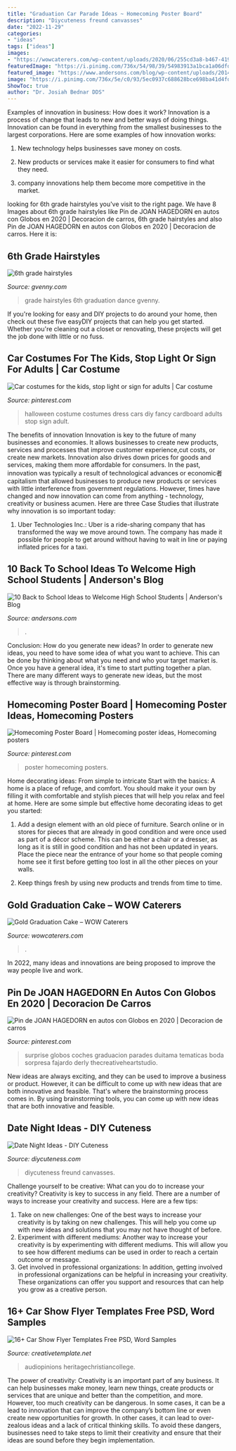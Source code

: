 ```yaml
---
title: "Graduation Car Parade Ideas ~ Homecoming Poster Board"
description: "Diycuteness freund canvasses"
date: "2022-11-29"
categories:
- "ideas"
tags: ["ideas"]
images:
- "https://wowcaterers.com/wp-content/uploads/2020/06/255cd3a8-b467-419a-9065-4fa8214e2e80.jpg"
featuredImage: "https://i.pinimg.com/736x/54/98/39/54983913a1bca1a06dfdbf1979366831.jpg"
featured_image: "https://www.andersons.com/blog/wp-content/uploads/2014/07/Homecoming_FANS.jpg"
image: "https://i.pinimg.com/736x/5e/c0/93/5ec0937c688628bce698ba41d4fdd0bf--halloween-carnaval-halloween-costumes.jpg"
ShowToc: true
author: "Dr. Josiah Bednar DDS"
---
```



Examples of innovation in business: How does it work?
Innovation is a process of change that leads to new and better ways of doing things. Innovation can be found in everything from the smallest businesses to the largest corporations. Here are some examples of how innovation works:
1. New technology helps businesses save money on costs.

2. New products or services make it easier for consumers to find what they need.

3. company innovations help them become more competitive in the market.


	

		
looking for 6th grade hairstyles you've visit to the right page. We have 8 Images about 6th grade hairstyles like Pin de JOAN HAGEDORN en autos con Globos en 2020 | Decoracion de carros, 6th grade hairstyles and also Pin de JOAN HAGEDORN en autos con Globos en 2020 | Decoracion de carros. Here it is:
		
    
## 6th Grade Hairstyles

<img loading=lazy src="https://gvenny.com/images4/6th-grade-hairstyles/6th-grade-hairstyles-95_5.jpg" onerror="this.onerror=null;this.src='https://tse1.mm.bing.net/th?id=OIP.fpYOQkQWbhZijsYXBqhb-AAAAA&amp;pid=15.1';" alt="6th grade hairstyles">

_Source: gvenny.com_

>grade hairstyles 6th graduation dance gvenny. 

	

If you're looking for easy and DIY projects to do around your home, then check out these five easyDIY projects that can help you get started. Whether you're cleaning out a closet or renovating, these projects will get the job done with little or no fuss.

    
## Car Costumes For The Kids, Stop Light Or Sign For Adults | Car Costume

<img loading=lazy src="https://i.pinimg.com/736x/5e/c0/93/5ec0937c688628bce698ba41d4fdd0bf--halloween-carnaval-halloween-costumes.jpg" onerror="this.onerror=null;this.src='https://tse3.mm.bing.net/th?id=OIP.72I7G4MiyBO5EDHhwQ3asAHaJ4&amp;pid=15.1';" alt="Car costumes for the kids, stop light or sign for adults | Car costume">

_Source: pinterest.com_

>halloween costume costumes dress cars diy fancy cardboard adults stop sign adult. 

	

The benefits of innovation
Innovation is key to the future of many businesses and economies. It allows businesses to create new products, services and processes that improve customer experience,cut costs, or create new markets. Innovation also drives down prices for goods and services, making them more affordable for consumers. In the past, innovation was typically a result of technological advances or economic者 capitalism that allowed businesses to produce new products or services with little interference from government regulations. However, times have changed and now innovation can come from anything - technology, creativity or business acumen. Here are three Case Studies that illustrate why innovation is so important today: 
1) Uber Technologies Inc.: Uber is a ride-sharing company that has transformed the way we move around town. The company has made it possible for people to get around without having to wait in line or paying inflated prices for a taxi.

    
## 10 Back To School Ideas To Welcome High School Students | Anderson&#039;s Blog

<img loading=lazy src="https://www.andersons.com/blog/wp-content/uploads/2014/07/Homecoming_FANS.jpg" onerror="this.onerror=null;this.src='https://tse1.mm.bing.net/th?id=OIP.xAgfIFOpZWn4dgiym0aPvQAAAA&amp;pid=15.1';" alt="10 Back to School Ideas to Welcome High School Students | Anderson&#039;s Blog">

_Source: andersons.com_

>. 

	

Conclusion: How do you generate new ideas?
In order to generate new ideas, you need to have some idea of what you want to achieve. This can be done by thinking about what you need and who your target market is. Once you have a general idea, it's time to start putting together a plan. There are many different ways to generate new ideas, but the most effective way is through brainstorming.

    
## Homecoming Poster Board | Homecoming Poster Ideas, Homecoming Posters

<img loading=lazy src="https://i.pinimg.com/736x/10/3b/75/103b75ff1d9bf01859144582f8a2be71.jpg" onerror="this.onerror=null;this.src='https://tse1.mm.bing.net/th?id=OIP.fNSQ3fSEgsz945CI4M48UAHaJ3&amp;pid=15.1';" alt="Homecoming Poster Board | Homecoming poster ideas, Homecoming posters">

_Source: pinterest.com_

>poster homecoming posters. 

	

Home decorating ideas: From simple to intricate
Start with the basics: A home is a place of refuge, and comfort. You should make it your own by filling it with comfortable and stylish pieces that will help you relax and feel at home. Here are some simple but effective home decorating ideas to get you started:
1. Add a design element with an old piece of furniture. Search online or in stores for pieces that are already in good condition and were once used as part of a décor scheme. This can be either a chair or a dresser, as long as it is still in good condition and has not been updated in years. Place the piece near the entrance of your home so that people coming home see it first before getting too lost in all the other pieces on your walls.

2. Keep things fresh by using new products and trends from time to time.

    
## Gold Graduation Cake – WOW Caterers

<img loading=lazy src="https://wowcaterers.com/wp-content/uploads/2020/06/255cd3a8-b467-419a-9065-4fa8214e2e80.jpg" onerror="this.onerror=null;this.src='https://tse3.mm.bing.net/th?id=OIP.xICmelxVkQf1695P47W62AHaIZ&amp;pid=15.1';" alt="Gold Graduation Cake – WOW Caterers">

_Source: wowcaterers.com_

>. 

	

In 2022, many ideas and innovations are being proposed to improve the way people live and work.

    
## Pin De JOAN HAGEDORN En Autos Con Globos En 2020 | Decoracion De Carros

<img loading=lazy src="https://i.pinimg.com/736x/54/98/39/54983913a1bca1a06dfdbf1979366831.jpg" onerror="this.onerror=null;this.src='https://tse4.mm.bing.net/th?id=OIP.1yZOFhIPX6dUe-595aysOwHaFj&amp;pid=15.1';" alt="Pin de JOAN HAGEDORN en autos con Globos en 2020 | Decoracion de carros">

_Source: pinterest.com_

>surprise globos coches graduacion parades duitama tematicas boda sorpresa fajardo derly thecreativeheartstudio. 

	

New ideas are always exciting, and they can be used to improve a business or product. However, it can be difficult to come up with new ideas that are both innovative and feasible. That's where the brainstorming process comes in. By using brainstorming tools, you can come up with new ideas that are both innovative and feasible.

    
## Date Night Ideas - DIY Cuteness

<img loading=lazy src="https://diycuteness.com/wp-content/uploads/2019/12/Date-Night-Ideas.jpg" onerror="this.onerror=null;this.src='https://tse2.mm.bing.net/th?id=OIP.3gjYItehq_5gPhoHWAUIOAHaNK&amp;pid=15.1';" alt="Date Night Ideas - DIY Cuteness">

_Source: diycuteness.com_

>diycuteness freund canvasses. 

	

Challenge yourself to be creative: What can you do to increase your creativity?
Creativity is key to success in any field. There are a number of ways to increase your creativity and success. Here are a few tips: 
1. Take on new challenges: One of the best ways to increase your creativity is by taking on new challenges. This will help you come up with new ideas and solutions that you may not have thought of before. 
2. Experiment with different mediums: Another way to increase your creativity is by experimenting with different mediums. This will allow you to see how different mediums can be used in order to reach a certain outcome or message. 
3. Get involved in professional organizations: In addition, getting involved in professional organizations can be helpful in increasing your creativity. These organizations can offer you support and resources that can help you grow as a creative person.

    
## 16+ Car Show Flyer Templates Free PSD, Word Samples

<img loading=lazy src="https://images.creativetemplate.net/wp-content/uploads/2016/10/Festival-Car-Show-Flyer.jpeg" onerror="this.onerror=null;this.src='https://tse4.mm.bing.net/th?id=OIP.yT3EFXYPln9O6neebysyFgHaKj&amp;pid=15.1';" alt="16+ Car Show Flyer Templates Free PSD, Word Samples">

_Source: creativetemplate.net_

>audiopinions heritagechristiancollege. 

	

The power of creativity:
Creativity is an important part of any business. It can help businesses make money, learn new things, create products or services that are unique and better than the competition, and more. However, too much creativity can be dangerous. In some cases, it can be a lead to innovation that can improve the company’s bottom line or even create new opportunities for growth. In other cases, it can lead to over-zealous ideas and a lack of critical thinking skills. To avoid these dangers, businesses need to take steps to limit their creativity and ensure that their ideas are sound before they begin implementation.


